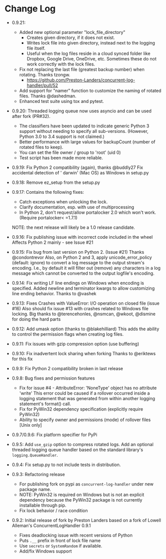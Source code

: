 # Change Log

- 0.9.21:
  - Added new optional parameter "lock_file_directory"
    - Creates given directory, if it does not exist.
    - Writes lock file into given directory, instead next to the logging file itself.
    - Useful when the log files reside in a cloud synced folder like Dropbox, Google Drive,
        OneDrive, etc. Sometimes these do not work correctly with the lock files.
  - Fix not replacing the last file (greatest backup number) when rotating. Thanks tzongw.
    - <https://github.com/Preston-Landers/concurrent-log-handler/pull/52> 
  - Add support for "namer" function to customize the naming of rotated files. Thanks @dashedman.
  - Enhanced test suite using tox and pytest.

- 0.9.20: Threaded logging queue now uses asyncio and can be used after fork (PR#32).
  - The classifiers have been updated to indicate generic Python 3 support without needing to
      specify all sub-versions. (However, Python 3.0 to 3.4 support is not claimed.)
  - Better performance with large values for backupCount (number of rotated files to keep).
  - You can set the file owner / group to 'root' (uid 0)
  - Test script has been made more reliable.

- 0.9.19: Fix Python 2 compatibility (again), thanks @buddly27 Fix accidental detection of '
  darwin' (Mac OS) as Windows in setup.py

- 0.9.18: Remove ez_setup from the setup.py

- 0.9.17: Contains the following fixes:
  - Catch exceptions when unlocking the lock.
  - Clarify documentation, esp. with use of multiprocessing
  - In Python 2, don't request/allow portalocker 2.0 which won't work.  (Require portalocker<
      =1.7.1)

  NOTE: the next release will likely be a 1.0 release candidate.

- 0.9.16: Fix publishing issue with incorrect code included in the wheel Affects Python 2 mainly -
  see Issue #21

- 0.9.15: Fix bug from last version on Python 2. (Issue #21) Thanks @condontrevor Also, on Python 2
  and 3, apply unicode_error_policy (default: ignore) to convert a log message to the output
  stream's encoding. I.e., by default it will filter out (remove) any characters in a log message
  which cannot be converted to the output logfile's encoding.

- 0.9.14: Fix writing LF line endings on Windows when encoding is specified. Added newline and
  terminator kwargs to allow customizing line ending behavior. Thanks to @vashek

- 0.9.13: Fixes Crashes with ValueError: I/O operation on closed file (issue #16)
  Also should fix issue #13 with crashes related to Windows file locking. Big thanks to
  @terencehonles, @nsmcan, @wkoot, @dismine for doing the hard parts

- 0.9.12: Add umask option (thanks to @blakehilliard)
  This adds the ability to control the permission flags when creating log files.

- 0.9.11: Fix issues with gzip compression option (use buffering)

- 0.9.10: Fix inadvertent lock sharing when forking Thanks to @eriktews for this fix

- 0.9.9: Fix Python 2 compatibility broken in last release

- 0.9.8: Bug fixes and permission features
  - Fix for issue #4 - AttributeError: 'NoneType' object has no attribute 'write' This error could
      be caused if a rollover occurred inside a logging statement that was generated from within
      another logging statement's format() call.
  - Fix for PyWin32 dependency specification (explicitly require PyWin32)
  - Ability to specify owner and permissions (mode) of rollover files [Unix only]

- 0.9.7/0.9.6: Fix platform specifier for PyPi

- 0.9.5: Add `use_gzip` option to compress rotated logs. Add an optional threaded logging queue
  handler based on the standard library's `logging.QueueHandler`.

- 0.9.4: Fix setup.py to not include tests in distribution.

- 0.9.3: Refactoring release
  - For publishing fork on pypi as `concurrent-log-handler` under new package name.
  - NOTE: PyWin32 is required on Windows but is not an explicit dependency because the PyWin32
      package is not currently installable through pip.
  - Fix lock behavior / race condition

- 0.9.2: Initial release of fork by Preston Landers based on a fork of Lowell Alleman's
  ConcurrentLogHandler 0.9.1
  - Fixes deadlocking issue with recent versions of Python
  - Puts `.__` prefix in front of lock file name
  - Use `secrets` or `SystemRandom` if available.
  - Add/fix Windows support
